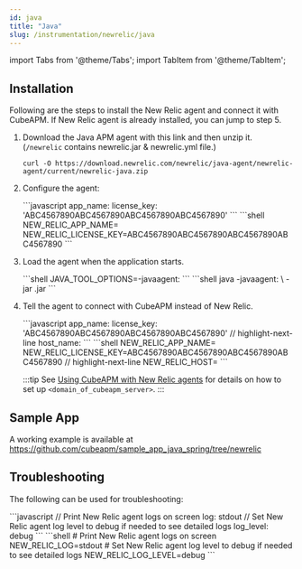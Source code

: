 ```yaml
---
id: java
title: "Java"
slug: /instrumentation/newrelic/java
---
```


import Tabs from '@theme/Tabs';
import TabItem from '@theme/TabItem';

## Installation

Following are the steps to install the New Relic agent and connect it with CubeAPM. If New Relic agent is already installed, you can jump to step 5.

1. Download the Java APM agent with this link and then unzip it. (`/newrelic` contains newrelic.jar & newrelic.yml file.)

    ```
    curl -O https://download.newrelic.com/newrelic/java-agent/newrelic-agent/current/newrelic-java.zip 
    ```

1. Configure the agent:

   <Tabs>
      <TabItem value="file" label="newrelic.yml">
         ```javascript
         app_name: <app_name>
         license_key: 'ABC4567890ABC4567890ABC4567890ABC4567890'
         ```
      </TabItem>
      <TabItem value="env" label="Environment Variables">
         ```shell
         NEW_RELIC_APP_NAME=<app_name>
         NEW_RELIC_LICENSE_KEY=ABC4567890ABC4567890ABC4567890ABC4567890
         ```
      </TabItem>
   </Tabs>

1. Load the agent when the application starts.

   <Tabs>
      <TabItem value="env" label="Environment Variables">
         ```shell
         JAVA_TOOL_OPTIONS=-javaagent:</path/newrelic-agent.jar>
         ```
      </TabItem>
      <TabItem value="cmd" label="Startup Command">
         ```shell
         java -javaagent:</path/newrelic-agent.jar> \
         -jar <myapp>.jar
         ```
      </TabItem>
   </Tabs>

1. Tell the agent to connect with CubeAPM instead of New Relic.

   <Tabs>
      <TabItem value="file" label="newrelic.yml">
         ```javascript
         app_name: <app_name>
         license_key: 'ABC4567890ABC4567890ABC4567890ABC4567890'
         // highlight-next-line
         host_name: <domain_of_cubeapm_server>
         ```
      </TabItem>
      <TabItem value="env" label="Environment Variables">
         ```shell
         NEW_RELIC_APP_NAME=<app_name>
         NEW_RELIC_LICENSE_KEY=ABC4567890ABC4567890ABC4567890ABC4567890
         // highlight-next-line
         NEW_RELIC_HOST=<domain_of_cubeapm_server>
         ```
      </TabItem>
   </Tabs>

   :::tip
   See [Using CubeAPM with New Relic agents](newrelic.md) for details on how to set up `<domain_of_cubeapm_server>`.
   :::

## Sample App

A working example is available at https://github.com/cubeapm/sample_app_java_spring/tree/newrelic

## Troubleshooting

The following can be used for troubleshooting:

<Tabs>
   <TabItem value="file" label="newrelic.yml">
      ```javascript
      // Print New Relic agent logs on screen
      log: stdout
      // Set New Relic agent log level to debug if needed to see detailed logs
      log_level: debug
      ```
   </TabItem>
   <TabItem value="env" label="Environment Variables">
      ```shell
      # Print New Relic agent logs on screen
      NEW_RELIC_LOG=stdout
      # Set New Relic agent log level to debug if needed to see detailed logs
      NEW_RELIC_LOG_LEVEL=debug
      ```
   </TabItem>
</Tabs>
